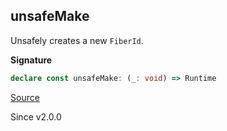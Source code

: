 ## unsafeMake

Unsafely creates a new `FiberId`.

**Signature**

```ts
declare const unsafeMake: (_: void) => Runtime
```

[Source](https://github.com/Effect-TS/effect/tree/main/packages/effect/src/FiberId.ts#L195)

Since v2.0.0